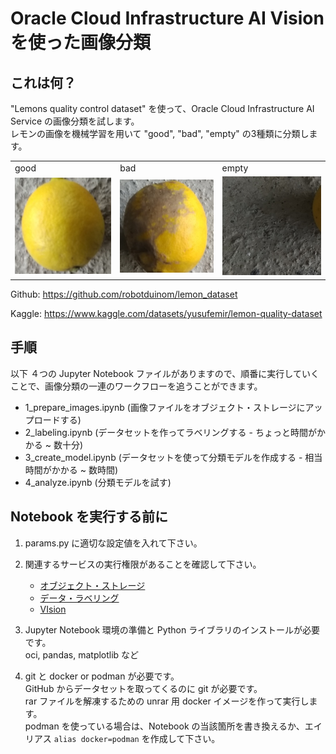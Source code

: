 
# Oracle Cloud Infrastructure AI Vision を使った画像分類

## これは何？

"Lemons quality control dataset" を使って、Oracle Cloud Infrastructure AI Service の画像分類を試します。  
レモンの画像を機械学習を用いて "good", "bad", "empty" の3種類に分類します。  

| | | |
| ------------- | ------------- | ------------- |
| good | bad | empty |
| ![](https://github.com/robotduinom/lemon_dataset/blob/main/docs/examples/good_quality/good_quality_585.jpg?raw=true) | ![](https://github.com/robotduinom/lemon_dataset/blob/main/docs/examples/bad_quality/bad_quality_8.jpg?raw=true) | ![](https://github.com/robotduinom/lemon_dataset/blob/main/docs/examples/empty_background/empty_background_385.jpg?raw=true) |


Github: https://github.com/robotduinom/lemon_dataset

Kaggle: https://www.kaggle.com/datasets/yusufemir/lemon-quality-dataset 

## 手順

以下 ４つの Jupyter Notebook ファイルがありますので、順番に実行していくことで、画像分類の一連のワークフローを追うことができます。

+ 1_prepare_images.ipynb (画像ファイルをオブジェクト・ストレージにアップロードする)
+ 2_labeling.ipynb (データセットを作ってラベリングする - ちょっと時間がかかる ~ 数十分)
+ 3_create_model.ipynb (データセットを使って分類モデルを作成する - 相当時間がかかる ~ 数時間)
+ 4_analyze.ipynb (分類モデルを試す)

## Notebook を実行する前に

1. params.py に適切な設定値を入れて下さい。

1. 関連するサービスの実行権限があることを確認して下さい。  
   + [オブジェクト・ストレージ](https://docs.oracle.com/ja-jp/iaas/Content/Object/home.htm)
   + [データ・ラベリング](https://docs.oracle.com/ja-jp/iaas/data-labeling/data-labeling/using/home.htm)
   + [VIsion](https://docs.oracle.com/ja-jp/iaas/vision/vision/using/home.htm)

1. Jupyter Notebook 環境の準備と Python ライブラリのインストールが必要です。  
   oci, pandas, matplotlib など

1. git と docker or podman が必要です。  
   GitHub からデータセットを取ってくるのに git が必要です。  
   rar ファイルを解凍するための unrar 用 docker イメージを作って実行します。  
   podman を使っている場合は、Notebook の当該箇所を書き換えるか、エイリアス `alias docker=podman` を作成して下さい。



